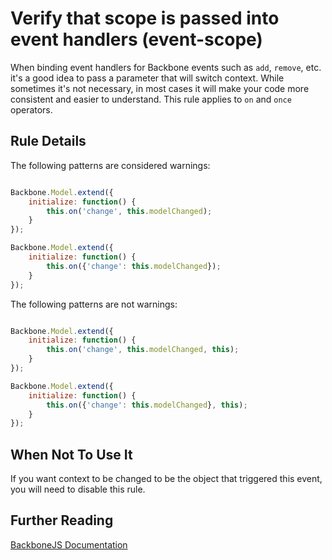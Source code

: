 # Verify that scope is passed into event handlers (event-scope)

When binding event handlers for Backbone events such as `add`, `remove`, etc. it's a good idea to pass a parameter that will switch context. While sometimes it's not necessary, in most cases it will make your code more consistent and easier to understand. This rule applies to `on` and `once` operators.

## Rule Details

The following patterns are considered warnings:

```js

Backbone.Model.extend({
    initialize: function() {
        this.on('change', this.modelChanged);
    }
});

Backbone.Model.extend({
    initialize: function() {
        this.on({'change': this.modelChanged});
    }
});
```

The following patterns are not warnings:

```js

Backbone.Model.extend({
    initialize: function() {
        this.on('change', this.modelChanged, this);
    }
});

Backbone.Model.extend({
    initialize: function() {
        this.on({'change': this.modelChanged}, this);
    }
});
```

## When Not To Use It

If you want context to be changed to be the object that triggered this event, you will need to disable this rule.

## Further Reading

[BackboneJS Documentation](http://backbonejs.org/#Events-on)
